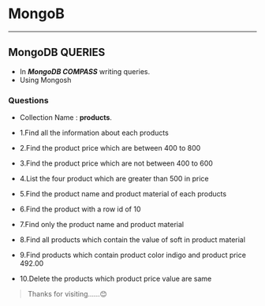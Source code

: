 # MongoB

---

## MongoDB QUERIES

- In **_MongoDB COMPASS_** writing queries.
- Using Mongosh

### Questions

- Collection Name : **products**.

- 1.Find all the information about each products

- 2.Find the product price which are between 400 to 800

- 3.Find the product price which are not between 400 to 600

- 4.List the four product which are greater than 500 in price

- 5.Find the product name and product material of each products

- 6.Find the product with a row id of 10

- 7.Find only the product name and product material

- 8.Find all products which contain the value of soft in product material

- 9.Find products which contain product color indigo and product price 492.00

- 10.Delete the products which product price value are same

> Thanks for visiting......😊
